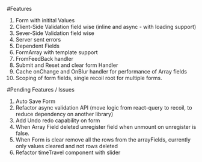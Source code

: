 #Features

1. Form with initital Values
2. Client-Side Validation field wise (inline and async - with loading support)
3. Sever-Side Validation field wise
4. Server sent errors
5. Dependent Fields
6. FormArray with template support
7. FromFeedBack handler
8. Submit and Reset and clear form Handler
9. Cache onChange and OnBlur handler for performance of Array fields
10. Scoping of form fields, single recoil root for multiple forms.

#Pending Features / Issues

1. Auto Save Form
2. Refactor async validation API (move logic from react-query to recoil, to reduce dependency on another library)
3. Add Undo redo capability on form
4. When Array Field deleted unregister field when unmount on unregister is false.
5. When Form is clear remove all the rows from the arrayFields, currently only values cleared and not rows deleted
6. Refactor timeTravel component with slider
